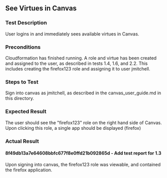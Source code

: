 ## See Virtues in Canvas

### Test Description

User logins in and immediately sees available virtues in Canvas.

### Preconditions

Cloudformation has finished running.  A role and virtue has been created and assigned to the user, as described in tests 1.4, 1.6, and 2.2.  This includes creating the firefox123 role and assigning it to user jmitchell.  

### Steps to Test

Sign into canvas as jmitchell, as described in the canvas_user_guide.md in this directory.  

### Expected Result

The user should see the "firefox123" role on the right hand side of Canvas.  Upon clicking this role, a single app should be displayed (firefox)

### Actual Result

#### 8f49db13a7e64608bbfc677f8e0ffd21b092865d - Add test report for 1.3 

Upon signing into canvas, the firefox123 role was viewable, and contained the firefox application.  


